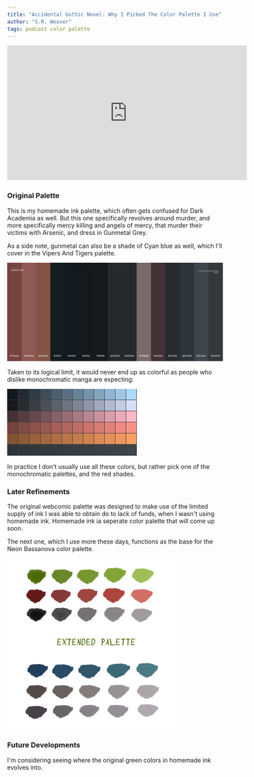 ```yaml
---
title: "Accidental Gothic Novel: Why I Picked The Color Palette I Use"
author: "S.R. Weaver"
tags: podcast color palette
---
```

<iframe title="Why I Picked The Color Palette I Used" src="https://video.ploud.jp/videos/embed/8ab03615-f4bf-48e2-90aa-aa3a738dfc93" allowfullscreen="" sandbox="allow-same-origin allow-scripts allow-popups" width="560" height="315" frameborder="0"></iframe>

### Original Palette
This is my homemade ink palette, which often gets confused for Dark Academia as well. But this one specifically revolves around murder, and more specifically mercy killing and angels of mercy, that murder their victims with Arsenic, and dress in Gunmetal Grey.

As a side note, gunmetal can also be a shade of Cyan blue as well, which I'll cover in the Vipers And Tigers palette.

![Homemade Ink](https://github.com/LWFlouisa/PinPalette/blob/main/Images/MyHomemadeInk.png?raw=true)

Taken to its logical limit, it would never end up as colorful as people who dislike monochromatic manga are expecting:

![Robins Egg](https://github.com/LWFlouisa/UploadedFairyRadio/blob/main/Images/RobinsEggPalette/RobinsEggFullPalette.png?raw=true)

In practice I don't usually use all these colors, but rather pick one of the monochromatic palettes, and the red shades.

### Later Refinements
The original webcomic palette was designed to make use of the limited supply of ink I was able to obtain do to lack of funds, when I wasn't using homemade ink. Homemade ink ia seperate color palette that will come up soon.

The next one, which I use more these days, functions as the base for the Neon Bassanova color palette.

![Webcomic Palette](https://github.com/LWFlouisa/UploadedFairyRadio/blob/main/Images/ExtendedPalette.png?raw=true)

### Future Developments
I'm considering seeing where the original green colors in homemade ink evolves into.
